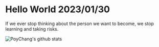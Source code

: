 # Hello World 2023/01/30

If we ever stop thinking about the person we want to become, we stop learning and taking risks.

![PoyChang's github stats](https://github-readme-stats.vercel.app/api?username=poychang&show_icons=true&theme=dracula)
